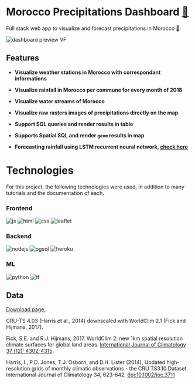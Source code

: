 # Morocco Precipitations Dashboard <a target="_blank" href="https://precip-morocco.herokuapp.com/">🔗</a>

Full stack web app to visualize and forecast precipitations in Morocco <a target="_blank" href="https://precip-morocco.herokuapp.com/">🔗</a>.

![dashboard preview VF](https://user-images.githubusercontent.com/63267601/155906366-9ae14723-6896-43ad-9524-eef29609967c.png)

## Features

- **Visualize weather stations in Morocco with correspondant informations**

- **Visualize rainfall in Morocco per commune for every month of 2018**

- **Visualize water streams of Morocco**

- **Visualize raw rasters images of precipitations directly on the map**

- **Support SQL queries and render results in table**

- **Supports Spatial SQL and render `geom` results in map**

- **Forecasting rainfall using LSTM recurrent neural network, [check here](https://www.kaggle.com/yobfat/forecastingprecipkhouribgacommune/)**

# Technologies

For this project, the following technologies were used, in addition to many tutorials and the documentation of each.

### Frontend

![js](https://img.shields.io/badge/JavaScript-323330?style=for-the-badge&logo=javascript&logoColor=F7DF1E)
![html](https://img.shields.io/badge/HTML5-E34F26?style=for-the-badge&logo=html5&logoColor=white)
![css](https://img.shields.io/badge/CSS3-1572B6?style=for-the-badge&logo=css3&logoColor=white)
![leaflet](https://img.shields.io/badge/Leaflet-199900?style=for-the-badge&logo=Leaflet&logoColor=white)

### Backend

![nodejs](https://img.shields.io/badge/Node.js-339933?style=for-the-badge&logo=nodedotjs&logoColor=white)
![pgsql](https://img.shields.io/badge/PostgreSQL-316192?style=for-the-badge&logo=postgresql&logoColor=white)
![heroku](https://img.shields.io/badge/Heroku-430098?style=for-the-badge&logo=heroku&logoColor=white)

### ML

![python](https://img.shields.io/badge/Python-FFD43B?style=for-the-badge&logo=python&logoColor=blue)
![tf](https://img.shields.io/badge/TensorFlow-FF6F00?style=for-the-badge&logo=TensorFlow&logoColor=white)
![]()

## Data

[Download page.](https://worldclim.org/data/monthlywth.html)

CRU-TS 4.03 (Harris et al., 2014) downscaled with WorldClim 2.1 (Fick and Hijmans, 2017).

Fick, S.E. and R.J. Hijmans, 2017. WorldClim 2: new 1km spatial resolution climate surfaces for global land areas. [International Journal of Climatology 37 (12): 4302-4315](https://rmets.onlinelibrary.wiley.com/doi/abs/10.1002/joc.5086%22).

Harris, I., P.D. Jones, T.J. Osborn, and D.H. Lister (2014), Updated high-resolution grids of monthly climatic observations - the CRU TS3.10 Dataset. International Journal of Climatology 34, 623-642. [doi:10.1002/joc.3711](doi:10.1002/joc.3711)
